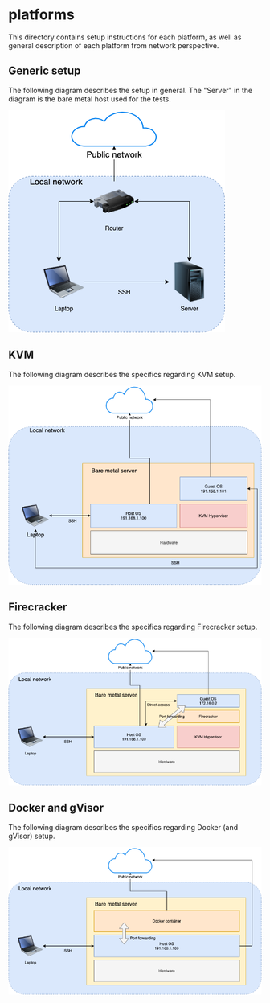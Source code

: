 # platforms

This directory contains setup instructions for each platform, as well as general description of each platform from network perspective.

## Generic setup

The following diagram describes the setup in general. The "Server" in the diagram is the bare metal host used for the tests.

![Generic setup](../img/setup-Generic%20setup.png "Generic setup")

## KVM

The following diagram describes the specifics regarding KVM setup.

![KVM setup](../img/setup-KVM.png "KVM setup")

## Firecracker

The following diagram describes the specifics regarding Firecracker setup.

![Firecracker setup](../img/setup-Firecracker.png "Firecracker setup")

## Docker and gVisor

The following diagram describes the specifics regarding Docker (and gVisor) setup.

![Docker setup](../img/setup-Docker.png "Docker setup")
